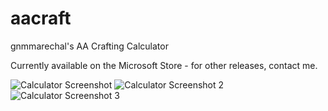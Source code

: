 # aacraft
gnmmarechal's AA Crafting Calculator

Currently available on the Microsoft Store - for other releases, contact me.

![Calculator Screenshot](/aacraft/calculatorscreenshot.png)
![Calculator Screenshot 2](/aacraft/screenshot2.png)
![Calculator Screenshot 3](/aacraft/discordmode.png)
